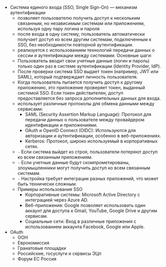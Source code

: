 * Система единого входа (SSO, Single Sign-On) — механизм аутентификации
  + позволяет пользователю получить доступ к нескольким связанным, но независимым системам или приложениям, используя одну пару логина и пароля
  + после входа в одну систему, пользователь автоматически получает доступ ко всем другим системам, подключенным к SSO, без необходимости повторной аутентификации.
  + реализуется с использованием технологий передачи данных о сессии и аутентификации между системами. Основные шаги:
  + Пользователь вводит свои учетные данные (логин и пароль) только один раз в системе аутентификации (Identity Provider, IdP).
  + После проверки система SSO выдает токен (например, JWT или SAML), который подтверждает личность пользователя.
  + Когда пользователь пытается получить доступ к другому приложению, это приложение проверяет токен, выданный системой SSO. Если токен действителен, доступ предоставляется без запроса дополнительных данных для входа.
  + использует различные протоколы для обмена данными между сервисами:
    - SAML (Security Assertion Markup Language): Протокол для передачи данных о пользователе между провайдером идентификации и приложениями.
    - OAuth и OpenID Connect (OIDC): Используются для авторизации и аутентификации, особенно в веб-приложениях.
    - Kerberos: Протокол, широко используемый в корпоративных сетях.
  + `-` Если система выйдет из строя, пользователи потеряют доступ ко всем связанным приложениям.
  + `-` Если учетные данные будут скомпрометированы, злоумышленники могут получить доступ ко всем связанным системам.
  + `-` Настройка требует интеграции разных приложений, что может быть технически сложным.
  + Примеры использования SSO
    - Корпоративные системы: Microsoft Active Directory с интеграцией через Azure AD.
    - Веб-приложения: Google позволяет использовать один аккаунт для доступа к Gmail, YouTube, Google Drive и другим сервисам.
    - Социальные сети: Вход в различные приложения с использованием аккаунта Facebook, Google или Apple.
* OAuth
  + ООН
  + Еврокомиссия
  + Гранатовые площадки
  + Российские, госуслуги и сервисы ЭЦп
  + Форум ЕС Россия
